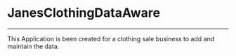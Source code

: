 # JanesClothingDataAware
-----

This Application is been created for a clothing sale business to add and maintain the data.
